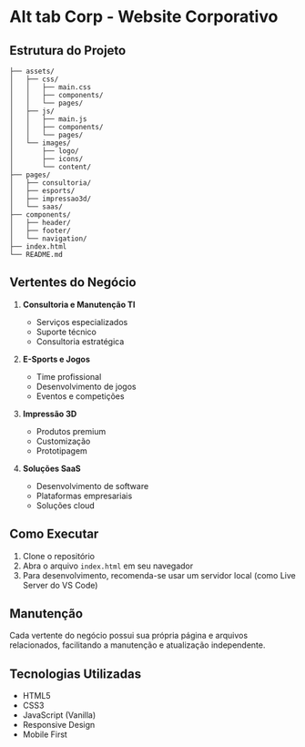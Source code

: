 # Alt tab Corp - Website Corporativo

## Estrutura do Projeto

```
├── assets/
│   ├── css/
│   │   ├── main.css
│   │   ├── components/
│   │   └── pages/
│   ├── js/
│   │   ├── main.js
│   │   ├── components/
│   │   └── pages/
│   └── images/
│       ├── logo/
│       ├── icons/
│       └── content/
├── pages/
│   ├── consultoria/
│   ├── esports/
│   ├── impressao3d/
│   └── saas/
├── components/
│   ├── header/
│   ├── footer/
│   └── navigation/
├── index.html
└── README.md
```

## Vertentes do Negócio

1. **Consultoria e Manutenção TI**
   - Serviços especializados
   - Suporte técnico
   - Consultoria estratégica

2. **E-Sports e Jogos**
   - Time profissional
   - Desenvolvimento de jogos
   - Eventos e competições

3. **Impressão 3D**
   - Produtos premium
   - Customização
   - Prototipagem

4. **Soluções SaaS**
   - Desenvolvimento de software
   - Plataformas empresariais
   - Soluções cloud

## Como Executar

1. Clone o repositório
2. Abra o arquivo `index.html` em seu navegador
3. Para desenvolvimento, recomenda-se usar um servidor local (como Live Server do VS Code)

## Manutenção

Cada vertente do negócio possui sua própria página e arquivos relacionados, facilitando a manutenção e atualização independente.

## Tecnologias Utilizadas

- HTML5
- CSS3
- JavaScript (Vanilla)
- Responsive Design
- Mobile First 
